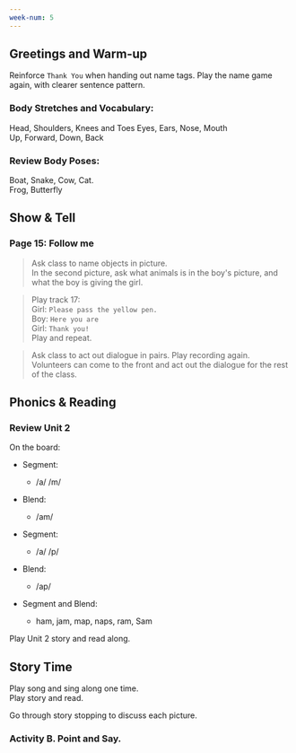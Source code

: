 ```yaml
---
week-num: 5
---
```


## Greetings and Warm-up

Reinforce `Thank You` when handing out name tags.
Play the name game again, with clearer sentence pattern.

### Body Stretches and Vocabulary:

Head, Shoulders, Knees and Toes  Eyes, Ears, Nose, Mouth  
Up, Forward, Down, Back

### Review Body Poses:

Boat, Snake, Cow, Cat.  
Frog, Butterfly

## Show & Tell

### Page 15: Follow me

> Ask class to name objects in picture.  
> In the second picture, ask what animals is in the boy's picture, and what the boy is giving the girl.

> Play track 17:  
> Girl: `Please pass the yellow pen.`  
> Boy: `Here you are`  
> Girl: `Thank you!`  
> Play and repeat.

> Ask class to act out dialogue in pairs. Play recording again.  
> Volunteers can come to the front and act out the dialogue for the rest of the class.

## Phonics & Reading

### Review Unit 2

On the board:

- Segment:
  - /a/ /m/
- Blend:
  - /am/

- Segment:
  - /a/ /p/
- Blend:
  - /ap/

- Segment and Blend:
  - ham, jam, map, naps, ram, Sam

Play Unit 2 story and read along.

## Story Time

Play song and sing along one time.  
Play story and read.

Go through story stopping to discuss each picture.

### Activity B. Point and Say.




